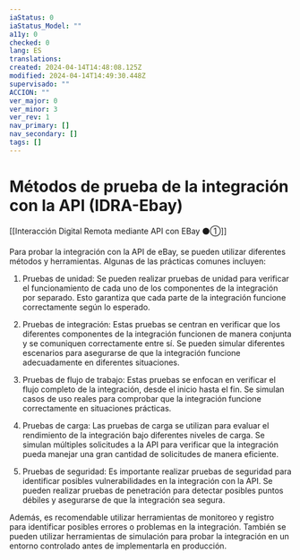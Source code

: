 ```yaml
---
iaStatus: 0
iaStatus_Model: ""
a11y: 0
checked: 0
lang: ES
translations: 
created: 2024-04-14T14:48:08.125Z
modified: 2024-04-14T14:49:30.448Z
supervisado: ""
ACCION: ""
ver_major: 0
ver_minor: 3
ver_rev: 1
nav_primary: []
nav_secondary: []
tags: []
---
```

# Métodos de prueba de la integración con la API (IDRA-Ebay)

[[Interacción Digital Remota mediante API con EBay ⚫①]]

Para probar la integración con la API de eBay, se pueden utilizar diferentes métodos y herramientas. Algunas de las prácticas comunes incluyen:

1. Pruebas de unidad: Se pueden realizar pruebas de unidad para verificar el funcionamiento de cada uno de los componentes de la integración por separado. Esto garantiza que cada parte de la integración funcione correctamente según lo esperado.

2. Pruebas de integración: Estas pruebas se centran en verificar que los diferentes componentes de la integración funcionen de manera conjunta y se comuniquen correctamente entre sí. Se pueden simular diferentes escenarios para asegurarse de que la integración funcione adecuadamente en diferentes situaciones.

3. Pruebas de flujo de trabajo: Estas pruebas se enfocan en verificar el flujo completo de la integración, desde el inicio hasta el fin. Se simulan casos de uso reales para comprobar que la integración funcione correctamente en situaciones prácticas.

4. Pruebas de carga: Las pruebas de carga se utilizan para evaluar el rendimiento de la integración bajo diferentes niveles de carga. Se simulan múltiples solicitudes a la API para verificar que la integración pueda manejar una gran cantidad de solicitudes de manera eficiente.

5. Pruebas de seguridad: Es importante realizar pruebas de seguridad para identificar posibles vulnerabilidades en la integración con la API. Se pueden realizar pruebas de penetración para detectar posibles puntos débiles y asegurarse de que la integración sea segura.

Además, es recomendable utilizar herramientas de monitoreo y registro para identificar posibles errores o problemas en la integración. También se pueden utilizar herramientas de simulación para probar la integración en un entorno controlado antes de implementarla en producción.
